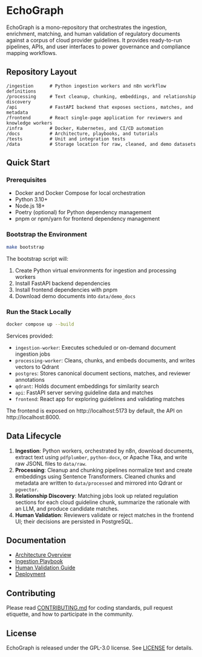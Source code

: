 # EchoGraph

EchoGraph is a mono-repository that orchestrates the ingestion, enrichment, matching, and
human validation of regulatory documents against a corpus of cloud provider guidelines.
It provides ready-to-run pipelines, APIs, and user interfaces to power governance and
compliance mapping workflows.

## Repository Layout

```
/ingestion      # Python ingestion workers and n8n workflow definitions
/processing     # Text cleanup, chunking, embeddings, and relationship discovery
/api            # FastAPI backend that exposes sections, matches, and metadata
/frontend       # React single-page application for reviewers and knowledge workers
/infra          # Docker, Kubernetes, and CI/CD automation
/docs           # Architecture, playbooks, and tutorials
/tests          # Unit and integration tests
/data           # Storage location for raw, cleaned, and demo datasets
```

## Quick Start

### Prerequisites

* Docker and Docker Compose for local orchestration
* Python 3.10+
* Node.js 18+
* Poetry (optional) for Python dependency management
* pnpm or npm/yarn for frontend dependency management

### Bootstrap the Environment

```bash
make bootstrap
```

The bootstrap script will:

1. Create Python virtual environments for ingestion and processing workers
2. Install FastAPI backend dependencies
3. Install frontend dependencies with pnpm
4. Download demo documents into `data/demo_docs`

### Run the Stack Locally

```bash
docker compose up --build
```

Services provided:

* `ingestion-worker`: Executes scheduled or on-demand document ingestion jobs
* `processing-worker`: Cleans, chunks, and embeds documents, and writes vectors to Qdrant
* `postgres`: Stores canonical document sections, matches, and reviewer annotations
* `qdrant`: Holds document embeddings for similarity search
* `api`: FastAPI server serving guideline data and matches
* `frontend`: React app for exploring guidelines and validating matches

The frontend is exposed on http://localhost:5173 by default, the API on http://localhost:8000.

## Data Lifecycle

1. **Ingestion**: Python workers, orchestrated by n8n, download documents, extract text
   using `pdfplumber`, `python-docx`, or Apache Tika, and write raw JSONL files to `data/raw`.
2. **Processing**: Cleanup and chunking pipelines normalize text and create embeddings using
   Sentence Transformers. Cleaned chunks and metadata are written to `data/processed` and
   mirrored into Qdrant or `pgvector`.
3. **Relationship Discovery**: Matching jobs look up related regulation sections for each
   cloud guideline chunk, summarize the rationale with an LLM, and produce candidate matches.
4. **Human Validation**: Reviewers validate or reject matches in the frontend UI; their
   decisions are persisted in PostgreSQL.

## Documentation

* [Architecture Overview](docs/architecture.md)
* [Ingestion Playbook](docs/ingestion.md)
* [Human Validation Guide](docs/validation.md)
* [Deployment](docs/deployment.md)

## Contributing

Please read [CONTRIBUTING.md](CONTRIBUTING.md) for coding standards, pull request etiquette,
and how to participate in the community.

## License

EchoGraph is released under the GPL-3.0 license. See [LICENSE](LICENSE) for details.
